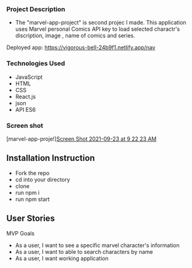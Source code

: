 ### Project Description
- The "marvel-app-project" is second projec I made. This application uses Marvel personal Comics API key to load selected charactr's discription, image , name of comics and series. 

Deployed app: https://vigorous-bell-24b9f1.netlify.app/nav 
### Technologies Used
 - JavaScript
 - HTML
 - CSS
 - React.js
 - json
 - API ES6

 ### Screen shot
 [marvel-app-proje!][Screen Shot 2021-09-23 at 9 22 23 AM](https://user-images.githubusercontent.com/74628166/134528263-60ff0c82-9de6-409a-a8ef-3a4388c190b2.png)


## Installation Instruction

- Fork the repo
- cd into your directory 
- clone 
- run npm i 
- run npm start

## User Stories

MVP Goals
- As a user, I want to see a specific marvel character's information
- As a user, I want to able to search characters by name
- As a user, I want working application 

